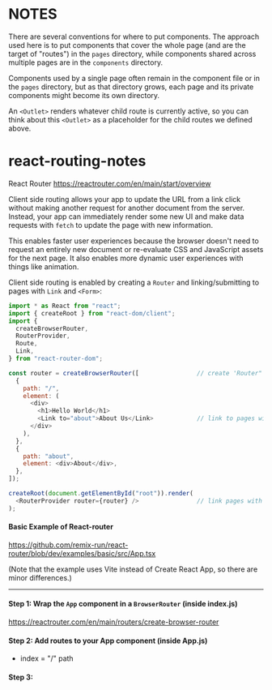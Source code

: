 # NOTES

There are several conventions for where to put components. The approach used here is to put components that cover the whole page (and are the target of "routes") in the `pages` directory, while components shared across multiple pages are in the `components` directory.

Components used by a single page often remain in the component file or in the `pages` directory, but as that directory grows, each page and its private components might become its own directory.

An `<Outlet>` renders whatever child route is currently active,
so you can think about this `<Outlet>` as a placeholder for
the child routes we defined above.

# react-routing-notes

React Router https://reactrouter.com/en/main/start/overview

Client side routing allows your app to update the URL from a link click without making another request for another document from the server. Instead, your app can immediately render some new UI and make data requests with `fetch` to update the page with new information.

This enables faster user experiences because the browser doesn't need to request an entirely new document or re-evaluate CSS and JavaScript assets for the next page. It also enables more dynamic user experiences with things like animation.

Client side routing is enabled by creating a `Router` and linking/submitting to pages with `Link` and `<Form>`:

```JavaScript
import * as React from "react";
import { createRoot } from "react-dom/client";
import {
  createBrowserRouter,
  RouterProvider,
  Route,
  Link,
} from "react-router-dom";

const router = createBrowserRouter([                // create 'Router"
  {
    path: "/",
    element: (
      <div>
        <h1>Hello World</h1>
        <Link to="about">About Us</Link>            // link to pages with link
      </div>
    ),
  },
  {
    path: "about",
    element: <div>About</div>,
  },
]);

createRoot(document.getElementById("root")).render(
  <RouterProvider router={router} />                // link pages with form
);
```

#### Basic Example of React-router

https://github.com/remix-run/react-router/blob/dev/examples/basic/src/App.tsx

(Note that the example uses Vite instead of Create React App, so there are minor differences.)

---

#### Step 1: Wrap the `App` component in a `BrowserRouter` (inside index.js)

https://reactrouter.com/en/main/routers/create-browser-router

#### Step 2: Add routes to your App component (inside App.js)

- index = "/" path

#### Step 3:

